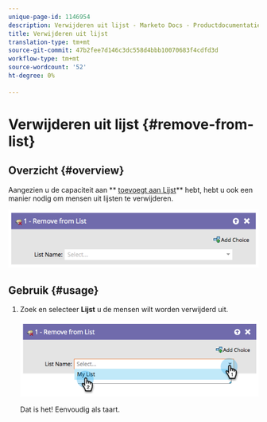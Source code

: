 ```yaml
---
unique-page-id: 1146954
description: Verwijderen uit lijst - Marketo Docs - Productdocumentatie
title: Verwijderen uit lijst
translation-type: tm+mt
source-git-commit: 47b2fee7d146c3dc558d4bbb10070683f4cdfd3d
workflow-type: tm+mt
source-wordcount: '52'
ht-degree: 0%

---
```



# Verwijderen uit lijst {#remove-from-list}

## Overzicht {#overview}

Aangezien u de capaciteit aan ** [toevoegt aan Lijst](add-to-list.md)** hebt, hebt u ook een manier nodig om mensen uit lijsten te verwijderen.

![](assets/image2014-9-22-10-3a44-3a3.png)

## Gebruik {#usage}

1. Zoek en selecteer **Lijst** u de mensen wilt worden verwijderd uit.

   ![](assets/image2014-9-22-10-3a44-3a7.png)

   Dat is het! Eenvoudig als taart.

